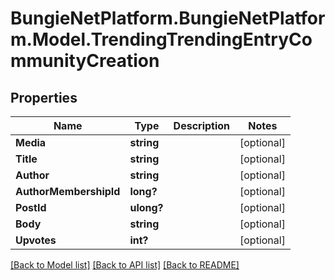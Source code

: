 # BungieNetPlatform.BungieNetPlatform.Model.TrendingTrendingEntryCommunityCreation
## Properties

Name | Type | Description | Notes
------------ | ------------- | ------------- | -------------
**Media** | **string** |  | [optional] 
**Title** | **string** |  | [optional] 
**Author** | **string** |  | [optional] 
**AuthorMembershipId** | **long?** |  | [optional] 
**PostId** | **ulong?** |  | [optional] 
**Body** | **string** |  | [optional] 
**Upvotes** | **int?** |  | [optional] 

[[Back to Model list]](../README.md#documentation-for-models) [[Back to API list]](../README.md#documentation-for-api-endpoints) [[Back to README]](../README.md)


